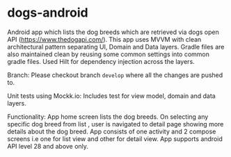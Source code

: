 # dogs-android

Android app which lists the dog breeds which are retrieved via dogs open API (https://www.thedogapi.com/).
This app uses MVVM with clean architectural pattern separating UI, Domain and Data layers.
Gradle files are also maintained clean by reusing some common settings into common gradle files.
Used Hilt for dependency injection across the layers.

Branch:
Please checkout branch `develop` where all the changes are pushed to.

Unit tests using Mockk.io:
Includes test for view model, domain and data layers.

Functionality:
App home screen lists the dog breeds.
On selecting any specific dog breed from list , user is navigated to detail page showing more details about the dog breed.
App consists of one activity and 2 compose screens i.e one for list view and other for detail view.
App supports android API level 28 and above only.
